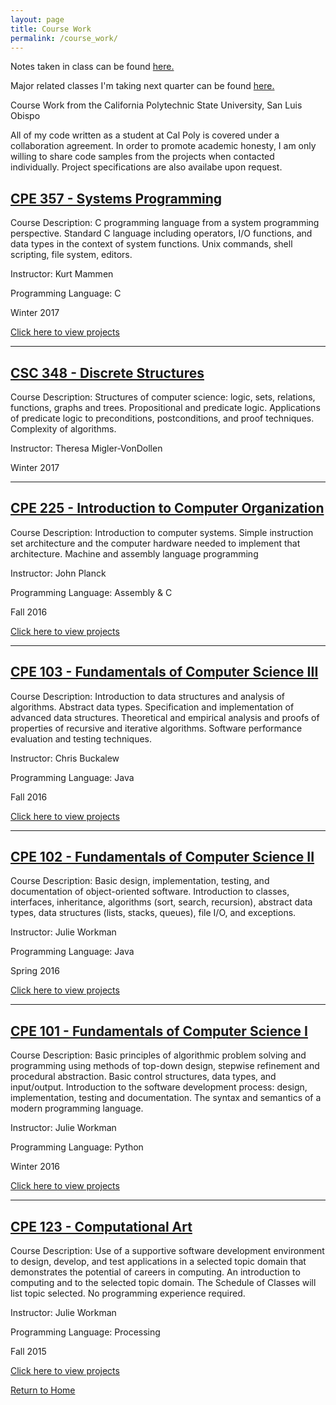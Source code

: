 ```yaml
---
layout: page
title: Course Work
permalink: /course_work/
---
```


Notes taken in class can be found [here.](https://jonscott20.github.io/course_notes/)

Major related classes I'm taking next quarter can be found [here.](https://jonscott20.github.io/future_classes/)

Course Work from the California Polytechnic State University, San Luis Obispo

All of my code written as a student at Cal Poly is covered under a collaboration agreement. 
In order to promote academic honesty, I am only willing to share code samples from the projects when contacted individually.
Project specifications are also availabe upon request.

[CPE 357 - Systems Programming](https://jonscott20.github.io/cpe357)
---------------------------------

Course Description: C programming language from a system programming perspective. Standard C language including operators, I/O functions, and data types in the context of system functions. Unix commands, shell scripting, file system, editors.

Instructor: Kurt Mammen

Programming Language: C

Winter 2017

[Click here to view projects](https://jonscott20.github.io/cpe357)

--------

[CSC 348 - Discrete Structures](https://jonscott20.github.io/cpe348)
---------------------------------

Course Description: Structures of computer science: logic, sets, relations, functions, graphs and trees. Propositional and predicate logic. Applications of predicate logic to preconditions, postconditions, and proof techniques. Complexity of algorithms.

Instructor: Theresa Migler-VonDollen

Winter 2017

---------

[CPE 225 -  Introduction to Computer Organization](https://jonscott20.github.io/cpe225)
------------------------------

Course Description: Introduction to computer systems. Simple instruction set architecture and the computer hardware needed to implement that architecture. Machine and assembly language programming

Instructor: John Planck

Programming Language: Assembly & C

Fall 2016

[Click here to view projects](https://jonscott20.github.io/cpe225)

-------

[CPE 103 - Fundamentals of Computer Science III](https://jonscott20.github.io/cpe103)
------------------------------

Course Description: Introduction to data structures and analysis of algorithms. Abstract data types. Specification and implementation of advanced data structures. Theoretical and empirical analysis and proofs of properties of recursive and iterative algorithms. Software performance evaluation and testing techniques.

Instructor: Chris Buckalew

Programming Language: Java

Fall 2016

[Click here to view projects](https://jonscott20.github.io/cpe103)

-------

[CPE 102 - Fundamentals of Computer Science II](https://jonscott20.github.io/cpe102)
------------------------------

Course Description: Basic design, implementation, testing, and documentation of object-oriented software. Introduction to classes, interfaces, inheritance, algorithms (sort, search, recursion), abstract data types, data structures (lists, stacks, queues), file I/O, and exceptions.

Instructor: Julie Workman

Programming Language: Java

Spring 2016

[Click here to view projects](https://jonscott20.github.io/cpe102)

-------

[CPE 101 - Fundamentals of Computer Science I](https://jonscott20.github.io/cpe101)
------------------------------

Course Description: Basic principles of algorithmic problem solving and programming using methods of top-down design, stepwise refinement and procedural abstraction. Basic control structures, data types, and input/output. Introduction to the software development process: design, implementation, testing and documentation. The syntax and semantics of a modern programming language.

Instructor: Julie Workman

Programming Language: Python

Winter 2016

[Click here to view projects](https://jonscott20.github.io/cpe101)

-------

[CPE 123 - Computational Art](https://jonscott20.github.io/cpe123)
------------------------------

Course Description: Use of a supportive software development environment to design, develop, and test applications in a selected topic domain that demonstrates the potential of careers in computing. An introduction to computing and to the selected topic domain. The Schedule of Classes will list topic selected. No programming experience required.

Instructor: Julie Workman

Programming Language: Processing

Fall 2015

[Click here to view projects](https://jonscott20.github.io/cpe123)

[Return to Home](https://jonscott20.github.io/)
